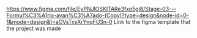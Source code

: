https://www.figma.com/file/EyPNJlOSKlTARe3fxo5gi8/Stage-03---Formul%C3%A1rio-avan%C3%A7ado-(Copy)?type=design&node-id=0-1&mode=design&t=aOVsTxsXrYnqFU3n-0 Link to the figma template that the project was made
